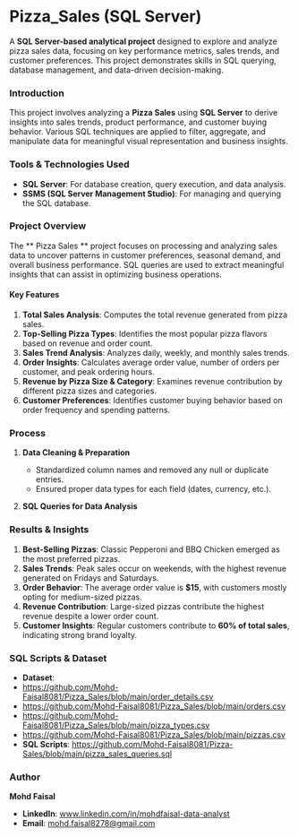 # Pizza_Sales (SQL Server)

A **SQL Server-based analytical project** designed to explore and analyze pizza sales data, focusing on key performance metrics, sales trends, and customer preferences. This project demonstrates skills in SQL querying, database management, and data-driven decision-making.

### **Introduction**
This project involves analyzing a **Pizza Sales** using **SQL Server** to derive insights into sales trends, product performance, and customer buying behavior. Various SQL techniques are applied to filter, aggregate, and manipulate data for meaningful visual representation and business insights.

### **Tools & Technologies Used**
- **SQL Server**: For database creation, query execution, and data analysis.
- **SSMS (SQL Server Management Studio)**: For managing and querying the SQL database.

### **Project Overview**
The ** Pizza Sales ** project focuses on processing and analyzing sales data to uncover patterns in customer preferences, seasonal demand, and overall business performance. SQL queries are used to extract meaningful insights that can assist in optimizing business operations.

#### **Key Features**
1. **Total Sales Analysis**: Computes the total revenue generated from pizza sales.
2. **Top-Selling Pizza Types**: Identifies the most popular pizza flavors based on revenue and order count.
3. **Sales Trend Analysis**: Analyzes daily, weekly, and monthly sales trends.
4. **Order Insights**: Calculates average order value, number of orders per customer, and peak ordering hours.
5. **Revenue by Pizza Size & Category**: Examines revenue contribution by different pizza sizes and categories.
6. **Customer Preferences**: Identifies customer buying behavior based on order frequency and spending patterns.

### **Process**
1. **Data Cleaning & Preparation**
   - Standardized column names and removed any null or duplicate entries.
   - Ensured proper data types for each field (dates, currency, etc.).

2. **SQL Queries for Data Analysis**

### **Results & Insights**
1. **Best-Selling Pizzas**: Classic Pepperoni and BBQ Chicken emerged as the most preferred pizzas.
2. **Sales Trends**: Peak sales occur on weekends, with the highest revenue generated on Fridays and Saturdays.
3. **Order Behavior**: The average order value is **$15**, with customers mostly opting for medium-sized pizzas.
4. **Revenue Contribution**: Large-sized pizzas contribute the highest revenue despite a lower order count.
5. **Customer Insights**: Regular customers contribute to **60% of total sales**, indicating strong brand loyalty.

### **SQL Scripts & Dataset**
- **Dataset**:
- https://github.com/Mohd-Faisal8081/Pizza_Sales/blob/main/order_details.csv
- https://github.com/Mohd-Faisal8081/Pizza_Sales/blob/main/orders.csv
- https://github.com/Mohd-Faisal8081/Pizza_Sales/blob/main/pizza_types.csv
- https://github.com/Mohd-Faisal8081/Pizza_Sales/blob/main/pizzas.csv
- **SQL Scripts**: https://github.com/Mohd-Faisal8081/Pizza-Sales/blob/main/pizza_sales_queries.sql

### **Author**
**Mohd Faisal**
- **LinkedIn**: www.linkedin.com/in/mohdfaisal-data-analyst
- **Email**: mohd.faisal8278@gmail.com
